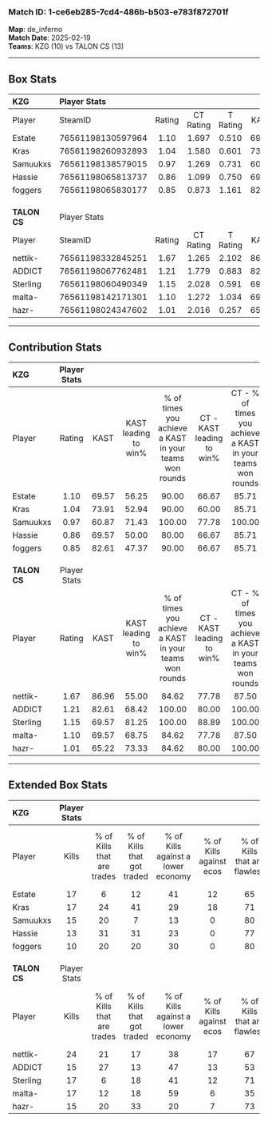 ### Match ID: 1-ce6eb285-7cd4-486b-b503-e783f872701f  
**Map**: de_inferno  
**Match Date**: 2025-02-19  
**Teams**: KZG (10) vs TALON CS (13)  

---  

## Box Stats  

| **KZG**      | Player Stats      |        |           |          |       |       |       |         |        |      |     |
| :- | :- | :-: | :-: | :-: | :-: | :-: | :-: | :-: | :-: | :-: | :-: |
| Player       | SteamID           | Rating | CT Rating | T Rating | KAST  |  ADR  | Kills | Assists | Deaths | K/D  | HS% |
| Estate       | 76561198130597964 |  1.10  |   1.697   |  0.510   | 69.57 | 87.2  |  17   |    8    |   18   | 0.94 | 47  |
| Kras         | 76561198260932893 |  1.04  |   1.580   |  0.601   | 73.91 | 64.2  |  17   |    3    |   18   | 0.94 | 58  |
| Samuukxs     | 76561198138579015 |  0.97  |   1.269   |  0.731   | 60.87 | 85.2  |  15   |    4    |   17   | 0.88 | 53  |
| Hassie       | 76561198065813737 |  0.86  |   1.099   |  0.750   | 69.57 | 60.4  |  13   |    1    |   17   | 0.76 | 69  |
| foggers      | 76561198065830177 |  0.85  |   0.873   |  1.161   | 82.61 | 57.9  |  10   |    9    |   18   | 0.56 | 40  |
|              |                   |        |           |          |       |       |       |         |        |      |     |
|              |                   |        |           |          |       |       |       |         |        |      |     |
|              |                   |        |           |          |       |       |       |         |        |      |     |
| **TALON CS** | Player Stats      |        |           |          |       |       |       |         |        |      |     |
| Player       | SteamID           | Rating | CT Rating | T Rating | KAST  |  ADR  | Kills | Assists | Deaths | K/D  | HS% |
| nettik-      | 76561198332845251 |  1.67  |   1.265   |  2.102   | 86.96 | 116.4 |  24   |   10    |   15   | 1.60 | 58  |
| ADDICT       | 76561198067762481 |  1.21  |   1.779   |  0.883   | 82.61 | 76.4  |  15   |   10    |   13   | 1.15 | 60  |
| Sterling     | 76561198060490349 |  1.15  |   2.028   |  0.591   | 69.57 | 77.4  |  17   |    5    |   14   | 1.21 | 11  |
| malta-       | 76561198142171301 |  1.10  |   1.272   |  1.034   | 69.57 | 72.9  |  17   |    7    |   16   | 1.06 | 41  |
| hazr-        | 76561198024347602 |  1.01  |   2.016   |  0.257   | 65.22 | 67.5  |  15   |    3    |   14   | 1.07 | 53  |
---  

## Contribution Stats  

| **KZG**      | Player Stats |       |                      |                                                        |                           |                                                             |                          |                                                            |
| :- | :-: | :-: | :-: | :-: | :-: | :-: | :-: | :-: |
| Player       |    Rating    | KAST  | KAST leading to win% | % of times you achieve a KAST in your teams won rounds | CT - KAST leading to win% | CT - % of times you achieve a KAST in your teams won rounds | T - KAST leading to win% | T - % of times you achieve a KAST in your teams won rounds |
| Estate       |     1.10     | 69.57 |        56.25         |                         90.00                          |           66.67           |                            85.71                            |          42.86           |                           100.00                           |
| Kras         |     1.04     | 73.91 |        52.94         |                         90.00                          |           60.00           |                            85.71                            |          42.86           |                           100.00                           |
| Samuukxs     |     0.97     | 60.87 |        71.43         |                         100.00                         |           77.78           |                           100.00                            |          60.00           |                           100.00                           |
| Hassie       |     0.86     | 69.57 |        50.00         |                         80.00                          |           66.67           |                            85.71                            |          28.57           |                           66.67                            |
| foggers      |     0.85     | 82.61 |        47.37         |                         90.00                          |           66.67           |                            85.71                            |          30.00           |                           100.00                           |
|              |              |       |                      |                                                        |                           |                                                             |                          |                                                            |
|              |              |       |                      |                                                        |                           |                                                             |                          |                                                            |
|              |              |       |                      |                                                        |                           |                                                             |                          |                                                            |
| **TALON CS** | Player Stats |       |                      |                                                        |                           |                                                             |                          |                                                            |
| Player       |    Rating    | KAST  | KAST leading to win% | % of times you achieve a KAST in your teams won rounds | CT - KAST leading to win% | CT - % of times you achieve a KAST in your teams won rounds | T - KAST leading to win% | T - % of times you achieve a KAST in your teams won rounds |
| nettik-      |     1.67     | 86.96 |        55.00         |                         84.62                          |           77.78           |                            87.50                            |          36.36           |                           80.00                            |
| ADDICT       |     1.21     | 82.61 |        68.42         |                         100.00                         |           80.00           |                           100.00                            |          55.56           |                           100.00                           |
| Sterling     |     1.15     | 69.57 |        81.25         |                         100.00                         |           88.89           |                           100.00                            |          71.43           |                           100.00                           |
| malta-       |     1.10     | 69.57 |        68.75         |                         84.62                          |           77.78           |                            87.50                            |          57.14           |                           80.00                            |
| hazr-        |     1.01     | 65.22 |        73.33         |                         84.62                          |           80.00           |                           100.00                            |          60.00           |                           60.00                            |
---  

## Extended Box Stats  

| **KZG**      | Player Stats |                            |                            |                                    |                         |                              |                                 |        |                             |                                     |                          |                               |                            |
| :- | :-: | :-: | :-: | :-: | :-: | :-: | :-: | :-: | :-: | :-: | :-: | :-: | :-: |
| Player       |    Kills     | % of Kills that are trades | % of Kills that got traded | % of Kills against a lower economy | % of Kills against ecos | % of Kills that are flawless | % of Kills that are close duels | Deaths | % of Deaths that get traded | % of Deaths against a lower economy | % of Deaths against ecos | % of Deaths that are flawless | % of Deaths that are close |
| Estate       |      17      |             6              |             12             |                 41                 |           12            |              65              |                6                |   18   |              6              |                 17                  |            6             |              61               |             0              |
| Kras         |      17      |             24             |             41             |                 29                 |           18            |              71              |                0                |   18   |             17              |                 17                  |            0             |              72               |             6              |
| Samuukxs     |      15      |             20             |             7              |                 13                 |            0            |              80              |                7                |   17   |             12              |                 12                  |            0             |              47               |             12             |
| Hassie       |      13      |             31             |             31             |                 23                 |            0            |              77              |               15                |   17   |             24              |                 12                  |            0             |              65               |             6              |
| foggers      |      10      |             20             |             20             |                 30                 |            0            |              80              |               10                |   18   |             39              |                 11                  |            0             |              61               |             0              |
|              |              |                            |                            |                                    |                         |                              |                                 |        |                             |                                     |                          |                               |                            |
|              |              |                            |                            |                                    |                         |                              |                                 |        |                             |                                     |                          |                               |                            |
|              |              |                            |                            |                                    |                         |                              |                                 |        |                             |                                     |                          |                               |                            |
| **TALON CS** | Player Stats |                            |                            |                                    |                         |                              |                                 |        |                             |                                     |                          |                               |                            |
| Player       |    Kills     | % of Kills that are trades | % of Kills that got traded | % of Kills against a lower economy | % of Kills against ecos | % of Kills that are flawless | % of Kills that are close duels | Deaths | % of Deaths that get traded | % of Deaths against a lower economy | % of Deaths against ecos | % of Deaths that are flawless | % of Deaths that are close |
| nettik-      |      24      |             21             |             17             |                 38                 |           17            |              67              |                4                |   15   |              7              |                 33                  |            0             |              80               |             7              |
| ADDICT       |      15      |             27             |             13             |                 47                 |           13            |              53              |               13                |   13   |             31              |                 31                  |            8             |              62               |             15             |
| Sterling     |      17      |             6              |             18             |                 41                 |           12            |              71              |                0                |   14   |             36              |                 36                  |            7             |              86               |             7              |
| malta-       |      17      |             12             |             18             |                 59                 |            6            |              35              |                6                |   16   |             13              |                 25                  |            0             |              63               |             6              |
| hazr-        |      15      |             20             |             33             |                 20                 |            7            |              73              |                0                |   14   |             29              |                 21                  |            0             |              79               |             0              |
